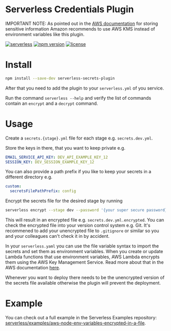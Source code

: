 # Serverless Credentials Plugin

IMPORTANT NOTE: As pointed out in the [AWS documentation](http://docs.aws.amazon.com/lambda/latest/dg/env_variables.html) for storing sensitive information Amazon recommends to use AWS KMS instead of environment variables like this plugin.

[![serverless](http://public.serverless.com/badges/v3.svg)](http://www.serverless.com)
[![npm version](https://badge.fury.io/js/serverless-secrets-plugin.svg)](https://badge.fury.io/js/serverless-secrets-plugin)
[![license](https://img.shields.io/npm/l/serverless-secrets-plugin.svg)](https://www.npmjs.com/package/serverless-secrets-plugin)

# Install

```bash
npm install --save-dev serverless-secrets-plugin
```

After that you need to add the plugin to your `serverless.yml` of you service.

Run the command `serverless --help` and verify the list of commands contain an `encrypt` and a `decrypt` command.

# Usage

Create a `secrets.{stage}.yml` file for each stage e.g. `secrets.dev.yml`.

Store the keys in there, that you want to keep private e.g.
```yml
EMAIL_SERVICE_API_KEY: DEV_API_EXAMPLE_KEY_12
SESSION_KEY: DEV_SESSION_EXAMPLE_KEY_12
```

You can also provide a path prefix if you like to keep your secrets in a different directory e.g.
```yml
custom:
  secretsFilePathPrefix: config
```

Encrypt the secrets file for the desired stage by running

```bash
serverless encrypt --stage dev --password '{your super secure password}'
```

This will result in an encrypted file e.g. `secrets.dev.yml.encrypted`. You can check the encrypted file into your version control system e.g. Git. It's recommened to add your unencrypted file to `.gitignore` or similar so you and your colleagues can't check it in by accident.

In your `serverless.yaml` you can use the file variable syntax to import the secrets and set them as environment variables. When you create or update Lambda functions that use environment variables, AWS Lambda encrypts them using the AWS Key Management Service. Read more about that in the AWS documentation [here](http://docs.aws.amazon.com/lambda/latest/dg/env_variables.html).

Whenever you want to deploy there needs to be the unencrypted version of the secrets file available otherwise the plugin will prevent the deployment.

# Example

You can check out a full example in the Serverless Examples repository: [serverless/examples/aws-node-env-variables-encrypted-in-a-file](https://github.com/serverless/examples/tree/master/aws-node-env-variables-encrypted-in-a-file).
